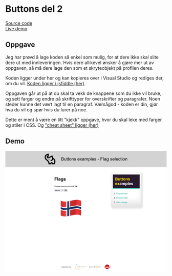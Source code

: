 # Buttons del 2

[Source code](https://github.com/chriskodehub/KH-5_buttons_del_2)  
[Live demo](https://github.com/chriskodehub/KH-5_buttons_del_2)

## Oppgave

Jeg har prøvd å lage koden så enkel som mulig, for at dere ikke skal slite dere ut med innleveringen. Hvis dere allikevel ønsker å gjøre mer ut av oppgaven, så må dere lage den som et skryteobjekt på profilen deres. 

Koden ligger under her og kan kopieres over i Visual Studio og rediges der, om du vil. 
[Koden ligger i jsfiddle (her)](https://jsfiddle.net/#&togetherjs=SRyAd96OU2).

Oppgaven går ut på at du skal ta vekk de knappene som du ikke vil bruke, og sett farger og endre på skrifttyper for overskrifter og paragrafer. Noen steder kunne det vært lagt til en paragraf. Værsågod - koden er din, gjør hva du vil og spør hvis du lurer på noe.

Dette er ment å være en litt "kjekk" oppgave, hvor du skal leke med farger og stiler i CSS.
Og ["cheat sheet" ligger (her)](https://htmlcheatsheet.com/css/)


## Demo
![demo](img/demo.png)
